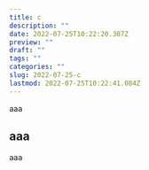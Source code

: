 ```yaml
---
title: c
description: ""
date: 2022-07-25T10:22:20.307Z
preview: ""
draft: ""
tags: ""
categories: ""
slug: 2022-07-25-c
lastmod: 2022-07-25T10:22:41.084Z
---
```

aaa

## aaa

aaa
